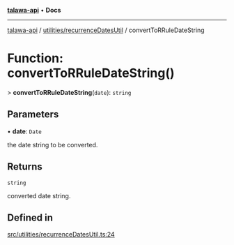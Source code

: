 [**talawa-api**](../../../README.md) • **Docs**

***

[talawa-api](../../../modules.md) / [utilities/recurrenceDatesUtil](../README.md) / convertToRRuleDateString

# Function: convertToRRuleDateString()

\> **convertToRRuleDateString**(`date`): `string`

## Parameters

• **date**: `Date`

the date string to be converted.

## Returns

`string`

converted date string.

## Defined in

[src/utilities/recurrenceDatesUtil.ts:24](https://github.com/PalisadoesFoundation/talawa-api/blob/7fc9f13527dc6ead651f268e58527dcc279b95bc/src/utilities/recurrenceDatesUtil.ts#L24)
